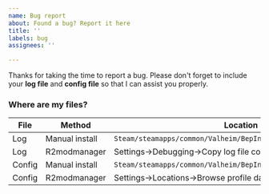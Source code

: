 ```yaml
---
name: Bug report
about: Found a bug? Report it here
title: ''
labels: bug
assignees: ''

---
```


Thanks for taking the time to report a bug. Please don't forget to include your **log file** and **config file** so that I can assist you properly.

### Where are my files?

File | Method | Location
--- | --- | ---
Log | Manual install | `Steam/steamapps/common/Valheim/BepInEx/LogOutput.log`
Log | R2modmanager | Settings->Debugging->Copy log file contents to clipboard
Config | Manual install | `Steam/steamapps/common/Valheim/BepInEx/config/com.chebgonaz...`
Config | R2modmanager | Settings->Locations->Browse profile data
